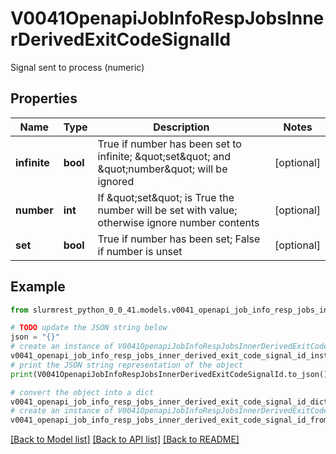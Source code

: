 # V0041OpenapiJobInfoRespJobsInnerDerivedExitCodeSignalId

Signal sent to process (numeric)

## Properties

Name | Type | Description | Notes
------------ | ------------- | ------------- | -------------
**infinite** | **bool** | True if number has been set to infinite; \&quot;set\&quot; and \&quot;number\&quot; will be ignored | [optional] 
**number** | **int** | If \&quot;set\&quot; is True the number will be set with value; otherwise ignore number contents | [optional] 
**set** | **bool** | True if number has been set; False if number is unset | [optional] 

## Example

```python
from slurmrest_python_0_0_41.models.v0041_openapi_job_info_resp_jobs_inner_derived_exit_code_signal_id import V0041OpenapiJobInfoRespJobsInnerDerivedExitCodeSignalId

# TODO update the JSON string below
json = "{}"
# create an instance of V0041OpenapiJobInfoRespJobsInnerDerivedExitCodeSignalId from a JSON string
v0041_openapi_job_info_resp_jobs_inner_derived_exit_code_signal_id_instance = V0041OpenapiJobInfoRespJobsInnerDerivedExitCodeSignalId.from_json(json)
# print the JSON string representation of the object
print(V0041OpenapiJobInfoRespJobsInnerDerivedExitCodeSignalId.to_json())

# convert the object into a dict
v0041_openapi_job_info_resp_jobs_inner_derived_exit_code_signal_id_dict = v0041_openapi_job_info_resp_jobs_inner_derived_exit_code_signal_id_instance.to_dict()
# create an instance of V0041OpenapiJobInfoRespJobsInnerDerivedExitCodeSignalId from a dict
v0041_openapi_job_info_resp_jobs_inner_derived_exit_code_signal_id_from_dict = V0041OpenapiJobInfoRespJobsInnerDerivedExitCodeSignalId.from_dict(v0041_openapi_job_info_resp_jobs_inner_derived_exit_code_signal_id_dict)
```
[[Back to Model list]](../README.md#documentation-for-models) [[Back to API list]](../README.md#documentation-for-api-endpoints) [[Back to README]](../README.md)


